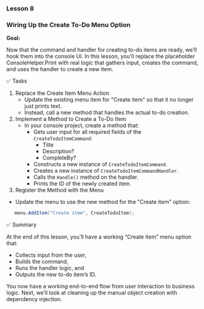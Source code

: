 ### Lesson 8

### Wiring Up the Create To-Do Menu Option

**Goal:**

Now that the command and handler for creating to-do items are ready, we’ll hook them into the console UI. In this lesson, you'll
replace the placeholder ConsoleHelper.Print with real logic that gathers input, creates the command, and uses the handler to
create a new item.

✅ Tasks

1. Replace the Create Item Menu Action
    - Update the existing menu item for "Create item" so that it no longer just prints text.
    - Instead, call a new method that handles the actual to-do creation.
2. Implement a Method to Create a To-Do Item
    - In your console project, create a method that:
        - Gets user input for all required fields of the `CreateTodoItemCommand`:
            - Title
            - Description?
            - CompleteBy?
        - Constructs a new instance of `CreateTodoItemCommand`.
        - Creates a new instance of `CreateTodoItemCommandHandler`.
        - Calls the `Handle()` method on the handler.
        - Prints the ID of the newly created item.
3. Register the Method with the Menu

- Update the menu to use the new method for the "Create item" option:

```csharp
   menu.AddItem("Create item", CreateTodoItem);
```

✅ Summary

At the end of this lesson, you’ll have a working “Create item” menu option that:

- Collects input from the user,
- Builds the command,
- Runs the handler logic, and
- Outputs the new to-do item’s ID.

You now have a working end-to-end flow from user interaction to business logic. Next, we’ll look at cleaning up the manual object
creation with dependency injection.